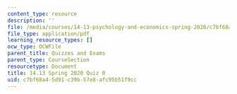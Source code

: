 ```yaml
---
content_type: resource
description: ''
file: /media/courses/14-13-psychology-and-economics-spring-2020/c7bf68a45d91c39b57e8afc95b51f9cc_MIT14_13S20_quiz0.pdf
file_type: application/pdf
learning_resource_types: []
ocw_type: OCWFile
parent_title: Quizzes and Exams
parent_type: CourseSection
resourcetype: Document
title: 14.13 Spring 2020 Quiz 0
uid: c7bf68a4-5d91-c39b-57e8-afc95b51f9cc
---
```


